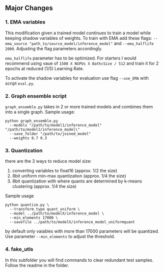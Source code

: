 ## Major Changes

### 1. EMA variables

This modification given a trained model continues to train a model while keeping shadow variables of weights. To train with EMA add these flags:
`--ema_source "path_to/source_model/inference_model"` and `--ema_halflife 2000`. Adjusting the flag parameters accordingly.

`ema_halflife` parameter has to be optimized. For starters I would recommend using vaue of `1500 X NGPUs X BathcSize / 512`
 and train it for 2 epochs at reduced (1/5) Learning Rate. 

To activate the shadow variables for evaluation use flag `--use_EMA` with script `eval.py`.

 
### 2. Graph ensemble script 

`graph_ensemble.py` takes in 2 or more trained models and combines them into a single graph. Sample usage:
```
python graph_ensemble.py
  --models "/path/to/model1/inference_model" "/path/to/model2/inference_model\"
  --save_folder "/path/to/joined_model"
  --weights 0.7 0.3
```

### 3. Quantization 

there are the 3 ways to reduce model size:
1. converting variables to float16 (approx. 1/2 the size)
2. 8bit uniform min-max quantization (approx. 1/4 the size)
3. 8bit quantization with where quants are determined by k-means clustering (approx. 1/4 the size)

Sample usage
```
python quantize.py \
  --transform_type quant_uniform \
  --model ../path/to/modelX/inference_model \
  --min_elements 17000 \
  --savefile ../path/to/modelX/inference_model_uniformquant
```
by default only vaiables with more than 17000 parameters will be quantized. Use parameter `--min_elements` to adjust 
the threshold. 


### 4. fake_utls
In this subfolder you will find commands to clear redundant test samples. Follow the readme in the folder.
